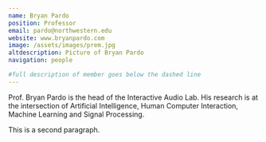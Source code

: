 ```yaml
---
name: Bryan Pardo
position: Professor
email: pardo@northwestern.edu
website: www.bryanpardo.com
image: /assets/images/prem.jpg
altdescription: Picture of Bryan Pardo
navigation: people

#full description of member goes below the dashed line
---
```

Prof. Bryan Pardo is the head of the Interactive Audio Lab. His research is at the intersection of Artificial Intelligence, Human Computer Interaction, Machine Learning and Signal Processing.

This is a second paragraph.
